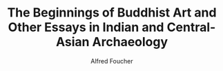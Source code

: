 ---
title: "The Beginnings of Buddhist Art and Other Essays in Indian and Central-Asian Archaeology"
author: ["Alfred Foucher"]
year: 1917
language: ["English"]
genre: ["Art History", "Archaeology"]
description: "Alfred Foucher's foundational 1917 essays address Buddhist art's origins and development, including the controversial question of whether Buddha was originally represented aniconically."
collections: ['spiritual-texts']
sources:
  - name: "Internet Archive"
    url: "https://archive.org/details/beginningsofbudd00foucuoft"
    type: "other"
references:
  - name: "Wikipedia: Alfred Foucher"
    url: "https://en.wikipedia.org/wiki/Alfred_Foucher"
    type: "wikipedia"
  - name: "Wikipedia: Greco-Buddhist art"
    url: "https://en.wikipedia.org/wiki/Greco-Buddhist_art"
    type: "wikipedia"
  - name: "Open Library: The Beginnings of Buddhist"
    url: "https://openlibrary.org/search?q=The+Beginnings+of+Buddhist+Art+and+Alfred+Foucher"
    type: "other"
featured: true
publishDate: 2025-10-30
tags: ['historical-texts']
---